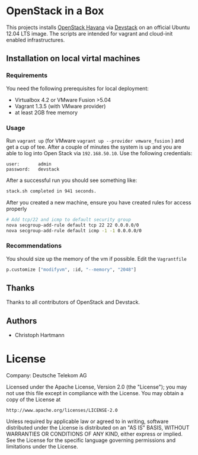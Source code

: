 # OpenStack in a Box

This projects installs [OpenStack Havana](http://www.openstack.org/software/havana/) via [Devstack](http://devstack.org/) on an official Ubuntu 12.04 LTS image. The scripts are intended for vagrant and cloud-init enabled infrastructures. 

## Installation on local virtal machines

### Requirements

You need the following prerequisites for local deployment:
 * Virtualbox 4.2 or VMware Fusion >5.04
 * Vagrant 1.3.5 (with VMware provider)
 * at least 2GB free memory

### Usage

Run `vagrant up` (for VMware `vagrant up --provider vmware_fusion` ) and get a cup of tee. After a couple of minutes the system is up and you are able to log into Open Stack via `192.168.50.10`. Use the following credentials:

    user: 		admin
    password: 	devstack 


After a successful run you should see something like:

```bash
stack.sh completed in 941 seconds.
```

After you created a new machine, ensure you have created rules for access properly

```bash
# Add tcp/22 and icmp to default security group
nova secgroup-add-rule default tcp 22 22 0.0.0.0/0
nova secgroup-add-rule default icmp -1 -1 0.0.0.0/0
```

### Recommendations

You should size up the memory of the vm if possible. Edit the `Vagrantfile`

```bash
p.customize ["modifyvm", :id, "--memory", "2048"]
```

## Thanks

Thanks to all contributors of OpenStack and Devstack.

## Authors 

 - Christoph Hartmann

# License

Company: Deutsche Telekom AG

Licensed under the Apache License, Version 2.0 (the "License");
you may not use this file except in compliance with the License.
You may obtain a copy of the License at

    http://www.apache.org/licenses/LICENSE-2.0

Unless required by applicable law or agreed to in writing, software
distributed under the License is distributed on an "AS IS" BASIS,
WITHOUT WARRANTIES OR CONDITIONS OF ANY KIND, either express or implied.
See the License for the specific language governing permissions and
limitations under the License.